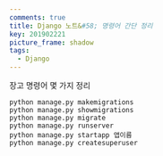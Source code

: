 ```yaml
---
comments: true
title: Django 노트&#58; 명령어 간단 정리
key: 201902221
picture_frame: shadow
tags:
  - Django
---
```


장고 명령어 몇 가지 정리

<!--more-->
    python manage.py makemigrations
    python manage.py showmigrations
    python manage.py migrate
    python manage.py runserver
    python manage.py startapp 앱이름
    python manage.py createsuperuser

